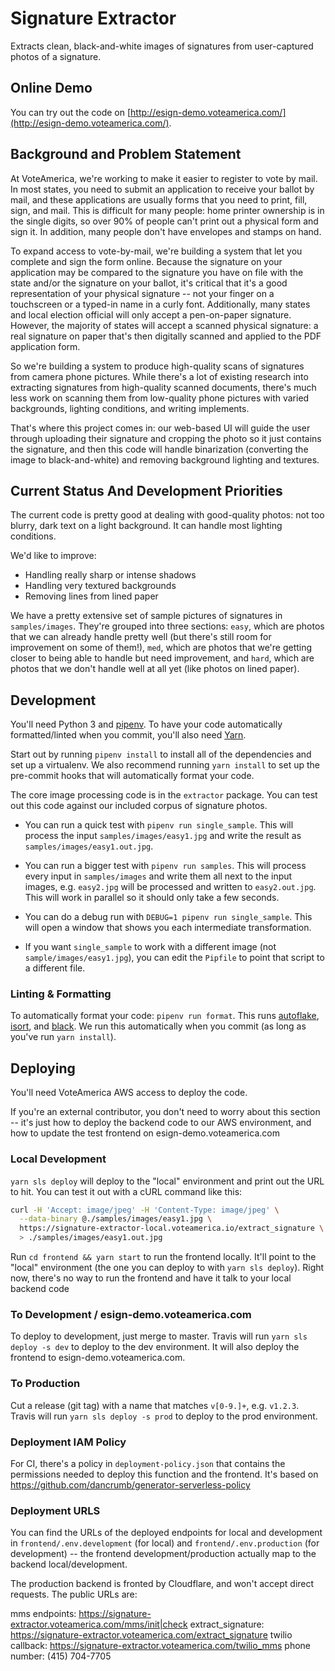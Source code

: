 # Signature Extractor

Extracts clean, black-and-white images of signatures from user-captured photos
of a signature.

## Online Demo

You can try out the code on [http://esign-demo.voteamerica.com/](http://esign-demo.voteamerica.com/).

## Background and Problem Statement

At VoteAmerica, we're working to make it easier to register to vote by mail.
In most states, you need to submit an application to receive your ballot by
mail, and these applications are usually forms that you need to print, fill,
sign, and mail. This is difficult for many people: home printer ownership is
in the single digits, so over 90% of people can't print out a physical form
and sign it. In addition, many people don't have envelopes and stamps on hand.

To expand access to vote-by-mail, we're building a system that let you complete
and sign the form online. Because the signature on your application may be
compared to the signature you have on file with the state and/or the signature
on your ballot, it's critical that it's a good representation of your physical
signature -- not your finger on a touchscreen or a typed-in name in a curly
font. Additionally, many states and local election official will only accept
a pen-on-paper signature. However, the majority of states will accept a scanned
physical signature: a real signature on paper that's then digitally scanned and
applied to the PDF application form.

So we're building a system to produce high-quality scans of signatures from
camera phone pictures. While there's a lot of existing research into extracting
signatures from high-quality scanned documents, there's much less work on
scanning them from low-quality phone pictures with varied backgrounds,
lighting conditions, and writing implements.

That's where this project comes in: our web-based UI will guide the user through
uploading their signature and cropping the photo so it just contains the
signature, and then this code will handle binarization (converting the image
to black-and-white) and removing background lighting and textures.

## Current Status And Development Priorities

The current code is pretty good at dealing with good-quality photos: not
too blurry, dark text on a light background. It can handle most lighting
conditions.

We'd like to improve:

- Handling really sharp or intense shadows
- Handling very textured backgrounds
- Removing lines from lined paper

We have a pretty extensive set of sample pictures of signatures in
`samples/images`. They're grouped into three sections: `easy`, which are
photos that we can already handle pretty well (but there's still room
for improvement on some of them!), `med`, which are photos that we're getting
closer to being able to handle but need improvement, and `hard`, which are
photos that we don't handle well at all yet (like photos on lined paper).

## Development

You'll need Python 3 and [pipenv](https://pipenv-fork.readthedocs.io/en/latest/).
To have your code automatically formatted/linted when you commit, you'll also
need [Yarn](http://yarnpkg.com/).

Start out by running `pipenv install` to install all of the dependencies and
set up a virtualenv. We also recommend running `yarn install` to set up the
pre-commit hooks that will automatically format your code.

The core image processing code is in the `extractor` package. You can test out
this code against our included corpus of signature photos.

- You can run a quick test with `pipenv run single_sample`. This will
process the input `samples/images/easy1.jpg` and write the result
as `samples/images/easy1.out.jpg`.

- You can run a bigger test with `pipenv run samples`. This will process every
input in `samples/images` and write them all next to the input images, e.g.
`easy2.jpg` will be processed and written to `easy2.out.jpg`. This will work
in parallel so it should only take a few seconds.

- You can do a debug run with `DEBUG=1 pipenv run single_sample`. This will open
a window that shows you each intermediate transformation.

- If you want `single_sample` to work with a different image (not
`sample/images/easy1.jpg`), you can edit the `Pipfile` to point that script
to a different file.

### Linting & Formatting

To automatically format your code: `pipenv run format`. This runs
[autoflake](https://pypi.org/project/autoflake/),
[isort](https://pypi.org/project/isort/),
and [black](https://pypi.org/project/black/). We run this automatically when you
commit (as long as you've run `yarn install`).


## Deploying

You'll need VoteAmerica AWS access to deploy the code.

If you're an external contributor, you don't need to worry about this section --
it's just how to deploy the backend code to our AWS environment, and how to
update the test frontend on esign-demo.voteamerica.com

### Local Development

`yarn sls deploy` will deploy to the "local" environment and print out the URL to hit. You
can test it out with a cURL command like this:

```bash
curl -H 'Accept: image/jpeg' -H 'Content-Type: image/jpeg' \
  --data-binary @./samples/images/easy1.jpg \
  https://signature-extractor-local.voteamerica.io/extract_signature \
  > ./samples/images/easy1.out.jpg
```

Run `cd frontend && yarn start` to run the frontend locally. It'll point to the
"local" environment (the one you can deploy to with `yarn sls deploy`). Right
now, there's no way to run the frontend and have it talk to your local
backend code

### To Development / esign-demo.voteamerica.com

To deploy to development, just merge to master. Travis will run
`yarn sls deploy -s dev` to deploy to the dev environment. It will also deploy
the frontend to esign-demo.voteamerica.com.

### To Production

Cut a release (git tag) with a name that matches `v[0-9.]+`, e.g. `v1.2.3`.
Travis will run `yarn sls deploy -s prod` to deploy to the prod environment.

### Deployment IAM Policy

For CI, there's a policy in `deployment-policy.json` that contains the permissions
needed to deploy this function and the frontend. It's based on
https://github.com/dancrumb/generator-serverless-policy

### Deployment URLS

You can find the URLs of the deployed endpoints for local and development
in `frontend/.env.development` (for local) and `frontend/.env.production` (for
development) -- the frontend development/production actually map to the backend
local/development.

The production backend is fronted by Cloudflare, and won't accept direct
requests. The public URLs are:

mms endpoints: https://signature-extractor.voteamerica.com/mms/init|check
extract_signature: https://signature-extractor.voteamerica.com/extract_signature
twilio callback: https://signature-extractor.voteamerica.com/twilio_mms
phone number: (415) 704-7705
